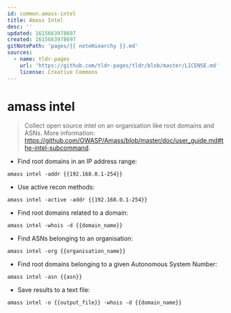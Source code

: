 ```yaml
---
id: common.amass-intel
title: Amass Intel
desc: ''
updated: 1615663978697
created: 1615663978697
gitNotePath: 'pages/{{ noteHiearchy }}.md'
sources:
  - name: tldr-pages
    url: 'https://github.com/tldr-pages/tldr/blob/master/LICENSE.md'
    license: Creative Commons
---
```

# amass intel

> Collect open source intel on an organisation like root domains and ASNs.
> More information: <https://github.com/OWASP/Amass/blob/master/doc/user_guide.md#the-intel-subcommand>.

- Find root domains in an IP address range:

`amass intel -addr {{192.168.0.1-254}}`

- Use active recon methods:

`amass intel -active -addr {{192.168.0.1-254}}`

- Find root domains related to a domain:

`amass intel -whois -d {{domain_name}}`

- Find ASNs belonging to an organisation:

`amass intel -org {{organisation_name}}`

- Find root domains belonging to a given Autonomous System Number:

`amass intel -asn {{asn}}`

- Save results to a text file:

`amass intel -o {{output_file}} -whois -d {{domain_name}}`

